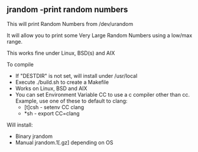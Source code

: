 ## jrandom -print random numbers

This will print Random Numbers from /dev/urandom

It will allow you to print some Very Large Random
Numbers using a low/max range.

This works fine under Linux, BSD(s) and AIX

To compile
* If "DESTDIR" is not set, will install under /usr/local
* Execute ./build.sh to create a Makefile
* Works on Linux, BSD and AIX
* You can set Environment Variable CC to use a c compiler
  other than cc.  Example, use one of these to default
  to clang:
  * [t]csh - setenv CC clang
  * \*sh   - export CC=clang

Will install:
* Binary jrandom
* Manual jrandom.1[.gz] depending on OS

